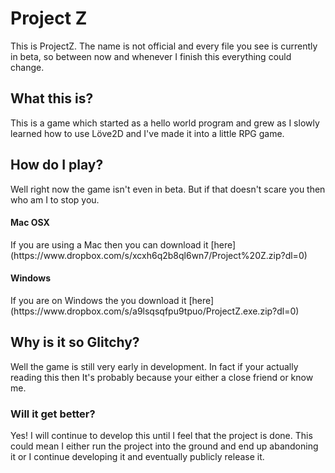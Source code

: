 <h1>Project Z</h1>
This is ProjectZ. The name is not official and every file you see is currently in beta, so between now and whenever I finish this everything could change. 
<h2>What this is? </h2>
This is a game which started as a hello world program and grew as I slowly learned how to use Löve2D and I've made it into a little RPG game.
<h2>How do I play?</h2>
Well right now the game isn't even in beta. But if that doesn't scare you then who am I to stop you.
<h4>Mac OSX</h4>
If you are using a Mac then you can download it [here](https://www.dropbox.com/s/xcxh6q2b8ql6wn7/Project%20Z.zip?dl=0)
<h4>Windows</h4>
If you are on Windows the you download it [here](https://www.dropbox.com/s/a9lsqsqfpu9tpuo/ProjectZ.exe.zip?dl=0)
<h2> Why is it so Glitchy?</h2>
Well the game is still very early in development. In fact if your actually reading this then It's probably because your either a close friend or know me.
<h3>Will it get better?</h3>
Yes! I will continue to develop this until I feel that the project is done. This could mean I either run the project into the ground and end up abandoning it or I continue developing it and eventually publicly release it.
